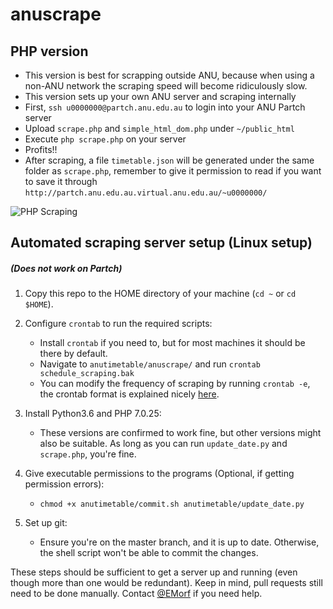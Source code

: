 # anuscrape

## PHP version
* This version is best for scrapping outside ANU, because when using a non-ANU network the scraping speed will become ridiculously slow.
* This version sets up your own ANU server and scraping internally
* First, `ssh u0000000@partch.anu.edu.au` to login into your ANU Partch server
* Upload `scrape.php` and `simple_html_dom.php` under `~/public_html`
* Execute `php scrape.php` on your server
* Profits!!
* After scraping, a file `timetable.json` will be generated under the same folder as `scrape.php`, remember to give it permission to read if you want to save it through `http://partch.anu.edu.au.virtual.anu.edu.au/~u0000000/`


![PHP Scraping](http://i.imgur.com/73Dfax0.png)


## Automated scraping server setup (Linux setup)

##### (Does not work on Partch)

1. Copy this repo to the HOME directory of your machine (`cd ~` or `cd $HOME`).
2. Configure `crontab` to run the required scripts:
    * Install `crontab` if you need to, but for most machines it should be there by default.
    * Navigate to `anutimetable/anuscrape/` and run `crontab schedule_scraping.bak`
    * You can modify the frequency of scraping by running `crontab -e`, the crontab format is explained nicely [here](http://www.adminschoice.com/crontab-quick-reference). 
 
3. Install Python3.6 and PHP 7.0.25:
    * These versions are confirmed to work fine, but other versions might also be suitable. As long as you can run `update_date.py` and `scrape.php`, you're fine.

4. Give executable permissions to the programs (Optional, if getting permission errors):
    * `chmod +x anutimetable/commit.sh anutimetable/update_date.py`
    
5. Set up git:
    * Ensure you're on the master branch, and it is up to date. Otherwise, the shell script won't be able to commit the changes.
    
These steps should be sufficient to get a server up and running (even though more than one would be redundant). Keep in mind, pull requests still need to be done manually. Contact [@EMorf](https://github.com/EMorf) if you need help.


